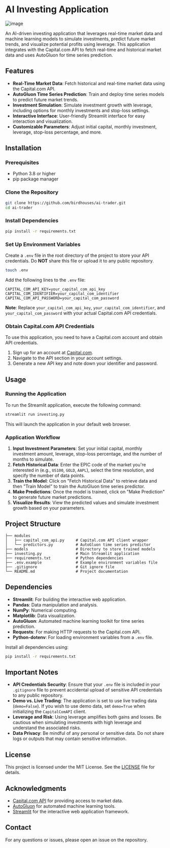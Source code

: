 # AI Investing Application
![image](https://github.com/user-attachments/assets/7fa374f4-602e-4832-a797-f6b79589dad7)

An AI-driven investing application that leverages real-time market data and machine learning models to simulate investments, predict future market trends, and visualize potential profits using leverage. This application integrates with the Capital.com API to fetch real-time and historical market data and uses AutoGluon for time series prediction.

## Features

- **Real-Time Market Data**: Fetch historical and real-time market data using the Capital.com API.
- **AutoGluon Time Series Prediction**: Train and deploy time series models to predict future market trends.
- **Investment Simulation**: Simulate investment growth with leverage, including options for monthly investments and stop-loss settings.
- **Interactive Interface**: User-friendly Streamlit interface for easy interaction and visualization.
- **Customizable Parameters**: Adjust initial capital, monthly investment, leverage, stop-loss percentage, and more.

## Installation

### Prerequisites

- Python 3.8 or higher
- pip package manager

### Clone the Repository

```bash
git clone https://github.com/birdhouses/ai-trader.git
cd ai-trader
```

### Install Dependencies

```bash
pip install -r requirements.txt
```

### Set Up Environment Variables

Create a `.env` file in the root directory of the project to store your API credentials. Do **NOT** share this file or upload it to any public repository.

```bash
touch .env
```

Add the following lines to the `.env` file:

```
CAPITAL_COM_API_KEY=your_capital_com_api_key
CAPITAL_COM_IDENTIFIER=your_capital_com_identifier
CAPITAL_COM_API_PASSWORD=your_capital_com_password
```

**Note**: Replace `your_capital_com_api_key`, `your_capital_com_identifier`, and `your_capital_com_password` with your actual Capital.com API credentials.

### Obtain Capital.com API Credentials

To use this application, you need to have a Capital.com account and obtain API credentials.

1. Sign up for an account at [Capital.com](https://capital.com/).
2. Navigate to the API section in your account settings.
3. Generate a new API key and note down your identifier and password.

## Usage

### Running the Application

To run the Streamlit application, execute the following command:

```bash
streamlit run investing.py
```

This will launch the application in your default web browser.

### Application Workflow

1. **Input Investment Parameters**: Set your initial capital, monthly investment amount, leverage, stop-loss percentage, and the number of months to simulate.
2. **Fetch Historical Data**: Enter the EPIC code of the market you're interested in (e.g., `US100`, `GOLD`, `AAPL`), select the time resolution, and specify the number of data points.
3. **Train the Model**: Click on "Fetch Historical Data" to retrieve data and then "Train Model" to train the AutoGluon time series predictor.
4. **Make Predictions**: Once the model is trained, click on "Make Prediction" to generate future market predictions.
5. **Visualize Results**: View the predicted values and simulate investment growth based on your parameters.

## Project Structure

```
├── modules
│   ├── capital_com_api.py     # Capital.com API client wrapper
│   └── predictors.py          # AutoGluon time series predictor
├── models                     # Directory to store trained models
├── investing.py               # Main Streamlit application
├── requirements.txt           # Python dependencies
├── .env.example               # Example environment variables file
├── .gitignore                 # Git ignore file
└── README.md                  # Project documentation
```

## Dependencies

- **Streamlit**: For building the interactive web application.
- **Pandas**: Data manipulation and analysis.
- **NumPy**: Numerical computing.
- **Matplotlib**: Data visualization.
- **AutoGluon**: Automated machine learning toolkit for time series prediction.
- **Requests**: For making HTTP requests to the Capital.com API.
- **Python-dotenv**: For loading environment variables from a `.env` file.

Install all dependencies using:

```bash
pip install -r requirements.txt
```

## Important Notes

- **API Credentials Security**: Ensure that your `.env` file is included in your `.gitignore` file to prevent accidental upload of sensitive API credentials to any public repository.
- **Demo vs. Live Trading**: The application is set to use live trading data (`demo=False`). If you wish to use demo data, set `demo=True` when initializing the `CapitalComAPI` client.
- **Leverage and Risk**: Using leverage amplifies both gains and losses. Be cautious when simulating investments with high leverage and understand the associated risks.
- **Data Privacy**: Be mindful of any personal or sensitive data. Do not share logs or outputs that may contain sensitive information.

## License

This project is licensed under the MIT License. See the [LICENSE](LICENSE) file for details.

## Acknowledgments

- [Capital.com API](https://capital.com/api) for providing access to market data.
- [AutoGluon](https://auto.gluon.ai/) for automated machine learning tools.
- [Streamlit](https://streamlit.io/) for the interactive web application framework.

## Contact

For any questions or issues, please open an issue on the repository.
